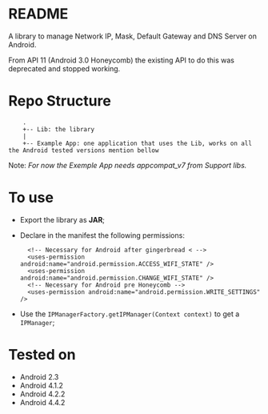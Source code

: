 README
===

A library to manage Network IP, Mask, Default Gateway and DNS Server on Android.

From API 11 (Android 3.0 Honeycomb) the existing API to do this was deprecated and stopped working.

# Repo Structure

		.
		+-- Lib: the library
		|
		+-- Example App: one application that uses the Lib, works on all the Android tested versions mention bellow

Note: *For now the Exemple App needs appcompat_v7 from Support libs.*

# To use
- Export the library as **JAR**;
- Declare in the manifest the following permissions:

		<!-- Necessary for Android after gingerbread < -->
		<uses-permission android:name="android.permission.ACCESS_WIFI_STATE" /> 
		<uses-permission android:name="android.permission.CHANGE_WIFI_STATE" />
		<!-- Necessary for Android pre Honeycomb -->
		<uses-permission android:name="android.permission.WRITE_SETTINGS" />

- Use the `IPManagerFactory.getIPManager(Context context)` to get a `IPManager`;

# Tested on
- Android 2.3
- Android 4.1.2
- Android 4.2.2
- Android 4.4.2